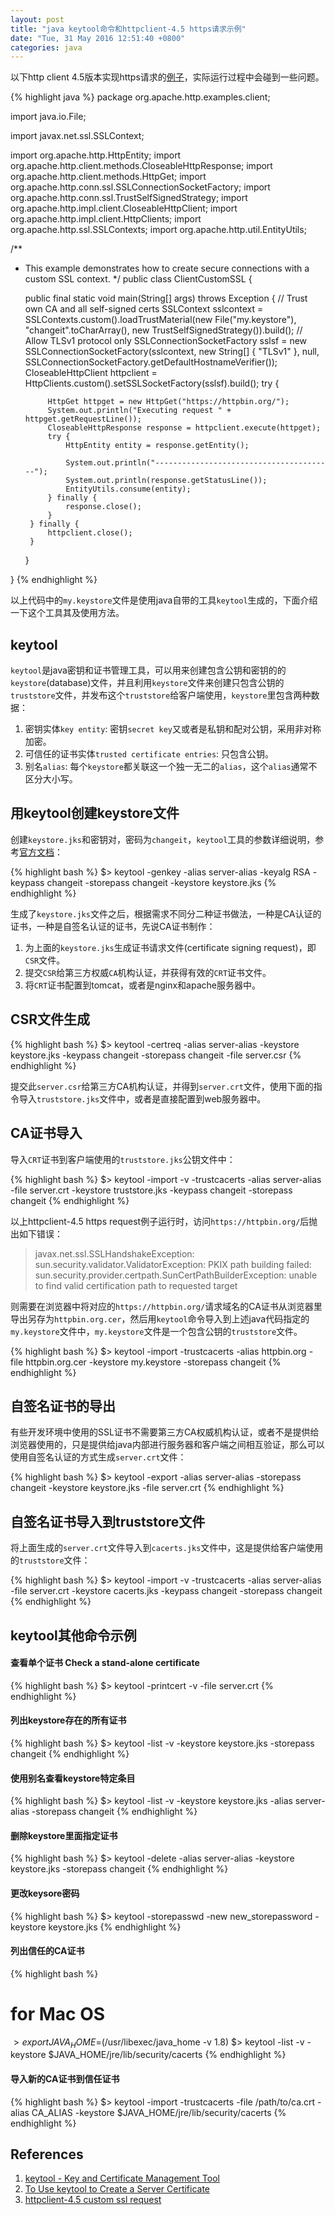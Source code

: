 ```yaml
---
layout: post
title: "java keytool命令和httpclient-4.5 https请求示例"
date: "Tue, 31 May 2016 12:51:40 +0800"
categories: java
---
```


以下http client 4.5版本实现https请求的[例子](https://hc.apache.org/httpcomponents-client-ga/httpclient/examples/org/apache/http/examples/client/ClientCustomSSL.java)，实际运行过程中会碰到一些问题。

{% highlight java %}
package org.apache.http.examples.client;

import java.io.File;

import javax.net.ssl.SSLContext;

import org.apache.http.HttpEntity;
import org.apache.http.client.methods.CloseableHttpResponse;
import org.apache.http.client.methods.HttpGet;
import org.apache.http.conn.ssl.SSLConnectionSocketFactory;
import org.apache.http.conn.ssl.TrustSelfSignedStrategy;
import org.apache.http.impl.client.CloseableHttpClient;
import org.apache.http.impl.client.HttpClients;
import org.apache.http.ssl.SSLContexts;
import org.apache.http.util.EntityUtils;

/**
 * This example demonstrates how to create secure connections with a custom SSL context.
 */
public class ClientCustomSSL {

    public final static void main(String[] args) throws Exception {
        // Trust own CA and all self-signed certs
        SSLContext sslcontext = SSLContexts.custom().loadTrustMaterial(new File("my.keystore"), "changeit".toCharArray(), new TrustSelfSignedStrategy()).build();
        // Allow TLSv1 protocol only
        SSLConnectionSocketFactory sslsf = new SSLConnectionSocketFactory(sslcontext, new String[] { "TLSv1" }, null, SSLConnectionSocketFactory.getDefaultHostnameVerifier());
        CloseableHttpClient httpclient = HttpClients.custom().setSSLSocketFactory(sslsf).build();
        try {

            HttpGet httpget = new HttpGet("https://httpbin.org/");
            System.out.println("Executing request " + httpget.getRequestLine());
            CloseableHttpResponse response = httpclient.execute(httpget);
            try {
                HttpEntity entity = response.getEntity();

                System.out.println("----------------------------------------");
                System.out.println(response.getStatusLine());
                EntityUtils.consume(entity);
            } finally {
                response.close();
            }
        } finally {
            httpclient.close();
        }
    }

}
{% endhighlight %}

以上代码中的`my.keystore`文件是使用java自带的工具`keytool`生成的，下面介绍一下这个工具其及使用方法。

keytool
-----

`keytool`是java密钥和证书管理工具，可以用来创建包含公钥和密钥的的`keystore`(database)文件，并且利用`keystore`文件来创建只包含公钥的`truststore`文件，并发布这个`truststore`给客户端使用，`keystore`里包含两种数据：

1. 密钥实体`key entity`: 密钥`secret key`又或者是私钥和配对公钥，采用非对称加密。
2. 可信任的证书实体`trusted certificate entries`: 只包含公钥。
3. 别名`alias`: 每个`keystore`都关联这一个独一无二的`alias`，这个`alias`通常不区分大小写。

用keytool创建keystore文件
-----

创建`keystore.jks`和密钥对，密码为`changeit`，`keytool`工具的参数详细说明，参考[官方文档](http://docs.oracle.com/javase/6/docs/technotes/tools/solaris/keytool.html)：

{% highlight bash %}
$> keytool -genkey -alias server-alias -keyalg RSA -keypass changeit -storepass changeit -keystore keystore.jks
{% endhighlight %}

生成了`keystore.jks`文件之后，根据需求不同分二种证书做法，一种是CA认证的证书，一种是自签名认证的证书，先说CA证书制作：

1. 为上面的`keystore.jks`生成证书请求文件(certificate signing request)，即`CSR`文件。
2. 提交`CSR`给第三方权威`CA`机构认证，并获得有效的`CRT`证书文件。
3. 将`CRT`证书配置到tomcat，或者是nginx和apache服务器中。

CSR文件生成
-----

{% highlight bash %}
$> keytool -certreq -alias server-alias -keystore keystore.jks -keypass changeit -storepass changeit -file server.csr
{% endhighlight %}

提交此`server.csr`给第三方CA机构认证，并得到`server.crt`文件，使用下面的指令导入`truststore.jks`文件中，或者是直接配置到web服务器中。

CA证书导入
-----

导入`CRT`证书到客户端使用的`truststore.jks`公钥文件中：

{% highlight bash %}
$> keytool -import -v -trustcacerts -alias server-alias -file server.crt -keystore truststore.jks -keypass changeit -storepass changeit
{% endhighlight %}

以上httpclient-4.5 https request例子运行时，访问`https://httpbin.org/`后抛出如下错误：

> javax.net.ssl.SSLHandshakeException: sun.security.validator.ValidatorException: PKIX path building failed: sun.security.provider.certpath.SunCertPathBuilderException: unable to find valid certification path to requested target

则需要在浏览器中将对应的`https://httpbin.org/`请求域名的CA证书从浏览器里导出另存为`httpbin.org.cer`，然后用`keytool`命令导入到上述java代码指定的`my.keystore`文件中，`my.keystore`文件是一个包含公钥的`truststore`文件。

{% highlight bash %}
$> keytool -import -trustcacerts -alias httpbin.org -file httpbin.org.cer -keystore my.keystore -storepass changeit
{% endhighlight %}

自签名证书的导出
-----

有些开发环境中使用的SSL证书不需要第三方CA权威机构认证，或者不是提供给浏览器使用的，只是提供给java内部进行服务器和客户端之间相互验证，那么可以使用自签名认证的方式生成`server.crt`文件：

{% highlight bash %}
$> keytool -export -alias server-alias -storepass changeit -keystore keystore.jks -file server.crt
{% endhighlight %}

自签名证书导入到truststore文件
-----

将上面生成的`server.crt`文件导入到`cacerts.jks`文件中，这是提供给客户端使用的`truststore`文件：

{% highlight bash %}
$> keytool -import -v -trustcacerts -alias server-alias -file server.crt -keystore cacerts.jks -keypass changeit -storepass changeit
{% endhighlight %}

keytool其他命令示例
-----

#### 查看单个证书 Check a stand-alone certificate

{% highlight bash %}
$> keytool -printcert -v -file server.crt
{% endhighlight %}

#### 列出keystore存在的所有证书

{% highlight bash %}
$> keytool -list -v -keystore keystore.jks -storepass changeit
{% endhighlight %}

#### 使用别名查看keystore特定条目

{% highlight bash %}
$> keytool -list -v -keystore keystore.jks -alias server-alias -storepass changeit
{% endhighlight %}

#### 删除keystore里面指定证书

{% highlight bash %}
$> keytool -delete -alias server-alias -keystore keystore.jks -storepass changeit
{% endhighlight %}

#### 更改keysore密码

{% highlight bash %}
$> keytool -storepasswd -new new_storepassword -keystore keystore.jks
{% endhighlight %}

#### 列出信任的CA证书

{% highlight bash %}
# for Mac OS
$> export JAVA_HOME=$(/usr/libexec/java_home -v 1.8)
$> keytool -list -v -keystore $JAVA_HOME/jre/lib/security/cacerts
{% endhighlight %}

#### 导入新的CA证书到信任证书

{% highlight bash %}
$> keytool -import -trustcacerts -file /path/to/ca.crt -alias CA_ALIAS -keystore $JAVA_HOME/jre/lib/security/cacerts
{% endhighlight %}

References
-----

1. [keytool - Key and Certificate Management Tool](http://docs.oracle.com/javase/6/docs/technotes/tools/solaris/keytool.html)
2. [To Use keytool to Create a Server Certificate](https://docs.oracle.com/cd/E19798-01/821-1841/gjrgy/index.html)
3. [httpclient-4.5 custom ssl request](https://hc.apache.org/httpcomponents-client-ga/httpclient/examples/org/apache/http/examples/client/ClientCustomSSL.java)
